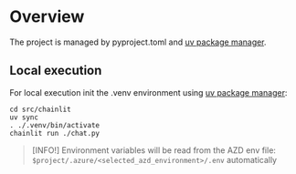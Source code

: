 # Overview

The project is managed by pyproject.toml and [uv package manager](https://docs.astral.sh/uv/getting-started/installation/).


## Local execution
For local execution init the .venv environment using [uv package manager](https://docs.astral.sh/uv/getting-started/installation/):

```shell
cd src/chainlit
uv sync
. ./.venv/bin/activate
chainlit run ./chat.py
```

> [INFO!] Environment variables will be read from the AZD env file: `$project/.azure/<selected_azd_environment>/.env` automatically